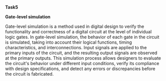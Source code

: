 **Task5**

**Gate-level simulation**

Gate-level simulation is a method used in digital design to verify the functionality and correctness of a digital circuit at the level of individual logic gates. In gate-level simulation, the behavior of each gate in the circuit is simulated, taking into account their logical functions, timing characteristics, and interconnections. Input signals are applied to the primary inputs of the circuit, and the resulting output signals are observed at the primary outputs. This simulation process allows designers to evaluate the circuit's behavior under different input conditions, verify its compliance with design specifications, and detect any errors or discrepancies before the circuit is fabricated.









